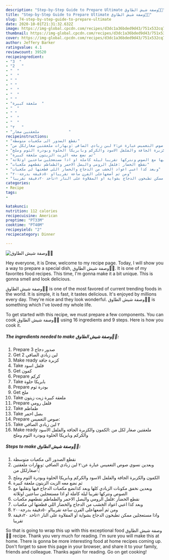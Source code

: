 ```yaml
---
description: "Step-by-Step Guide to Prepare Ultimate وصفة شيش الطاوق🍢🍢"
title: "Step-by-Step Guide to Prepare Ultimate وصفة شيش الطاوق🍢🍢"
slug: 74-step-by-step-guide-to-prepare-ultimate
date: 2020-10-01T21:31:32.632Z
image: https://img-global.cpcdn.com/recipes/d3dc1a36bded9d43/751x532cq70/الصورة-الرئيسية-لوصفةوصفة-شيش-الطاوق🍢🍢.jpg
thumbnail: https://img-global.cpcdn.com/recipes/d3dc1a36bded9d43/751x532cq70/الصورة-الرئيسية-لوصفةوصفة-شيش-الطاوق🍢🍢.jpg
cover: https://img-global.cpcdn.com/recipes/d3dc1a36bded9d43/751x532cq70/الصورة-الرئيسية-لوصفةوصفة-شيش-الطاوق🍢🍢.jpg
author: Jeffery Barker
ratingvalue: 4.1
reviewcount: 39520
recipeingredient:
- "3  "
- "2   "
- "  "
- "  "
- " "
- " "
- "  "
- "  "
- " "
- "ملعقة كبيرة  "
- "  "
- " "
- "  "
- "  "
- "٢   "
- "ملعقتين صغار             "
recipeinstructions:
- "نقطع الصدور الى مكعبات متوسطة"
- "وبعدين نسوي صوص التغميس عبارة عن:٢ لبن زبادي الصافي :وبهارات ملعقتين صغارلكل من👇"
- "الكمون والكزبرة الجافة والفلفل الاسود والكركم وبابريكا الحلوة وبودرة الثوم وملح"
- "ثم نضع معه الزيت الزيتون ملعقة كبيرة"
- "وبعدين نخفق مكونات الزبادي كلها وبعد كذانضع مكعبات الدجاج فيها ونقلبها مع الصوص ونتركها تقريبا ليلة كاملة او اذا مستعجلين ساعتين اوثلاثة"
- "نقطع الخضار :فلفل الرومي والبصل الاحمر والطماطم نقطعهم مكعبات"
- "وبعد كذا اعبي اعواد الخشب من الدجاج والخضار اللي قطعتها لي مكعبات"
- "ومن ثم أضعهاعلى الفرن ساعة تقريبااو ٥٠دقيقة بدرجة٢٠٠"
- "واذا مستعجلين ممكن تطبخون الدجاج بشواية او المقلاوة على النار 🔥تاخد ٢٠دقيقة تقريبا"
categories:
- Recipe
tags:
- 

katakunci:  
nutrition: 112 calories
recipecuisine: American
preptime: "PT33M"
cooktime: "PT40M"
recipeyield: "2"
recipecategory: Dinner

---
```



![وصفة شيش الطاوق🍢🍢](https://img-global.cpcdn.com/recipes/d3dc1a36bded9d43/751x532cq70/الصورة-الرئيسية-لوصفةوصفة-شيش-الطاوق🍢🍢.jpg)

Hey everyone, it is Drew, welcome to my recipe page. Today, I will show you a way to prepare a special dish, وصفة شيش الطاوق🍢🍢. It is one of my favorites food recipes. This time, I'm gonna make it a bit unique. This is gonna smell and look delicious.

وصفة شيش الطاوق🍢🍢 is one of the most favored of current trending foods in the world. It is simple, it is fast, it tastes delicious. It's enjoyed by millions every day. They're nice and they look wonderful. وصفة شيش الطاوق🍢🍢 is something which I've loved my whole life.




To get started with this recipe, we must prepare a few components. You can cook وصفة شيش الطاوق🍢🍢 using 16 ingredients and 9 steps. Here is how you cook it.

<!--inarticleads1-->

##### The ingredients needed to make وصفة شيش الطاوق🍢🍢:

1. Prepare 3 صدور دجاج
1. Get 2 لبن زبادي الصافي
1. Make ready  كزبرة جافة
1. Take  فلفل اسود
1. Get  كمون
1. Prepare  كركم
1. Take  بابريكا حلوة
1. Prepare  بودرة ثوم
1. Get  ملح
1. Take ملعقة كبيرة زيت زيتون
1. Prepare  فلفل رومي
1. Take  طماطم
1. Take  بصل احمر
1. Prepare  صوص التغميس:
1. Take ٢ لبن زبادي الصافي
1. Make ready ملعقتين صغار لكل من :الكمون والكزبرة الجافة والفلفل الاسود والكركم وبابريكا الحلوة وبودرة الثوم وملح




<!--inarticleads2-->

##### Steps to make وصفة شيش الطاوق🍢🍢:

1. نقطع الصدور الى مكعبات متوسطة
1. وبعدين نسوي صوص التغميس عبارة عن:٢ لبن زبادي الصافي :وبهارات ملعقتين صغارلكل من👇
1. الكمون والكزبرة الجافة والفلفل الاسود والكركم وبابريكا الحلوة وبودرة الثوم وملح
1. ثم نضع معه الزيت الزيتون ملعقة كبيرة
1. وبعدين نخفق مكونات الزبادي كلها وبعد كذانضع مكعبات الدجاج فيها ونقلبها مع الصوص ونتركها تقريبا ليلة كاملة او اذا مستعجلين ساعتين اوثلاثة
1. نقطع الخضار :فلفل الرومي والبصل الاحمر والطماطم نقطعهم مكعبات
1. وبعد كذا اعبي اعواد الخشب من الدجاج والخضار اللي قطعتها لي مكعبات
1. ومن ثم أضعهاعلى الفرن ساعة تقريبااو ٥٠دقيقة بدرجة٢٠٠
1. واذا مستعجلين ممكن تطبخون الدجاج بشواية او المقلاوة على النار 🔥تاخد ٢٠دقيقة تقريبا




So that is going to wrap this up with this exceptional food وصفة شيش الطاوق🍢🍢 recipe. Thank you very much for reading. I'm sure you will make this at home. There is gonna be more interesting food at home recipes coming up. Don't forget to save this page in your browser, and share it to your family, friends and colleague. Thanks again for reading. Go on get cooking!
